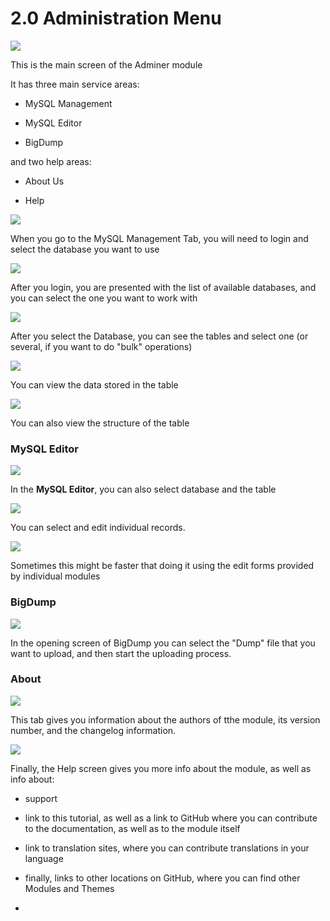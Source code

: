 # 2.0 Administration Menu

![](/en/assets/image001.png)

This is the main screen of the Adminer module

It has three main service areas:

* MySQL Management

* MySQL Editor
* BigDump

and two help areas:

* About Us

* Help


![](/en/assets/image002.png)

When you go to the MySQL Management Tab, you will need to login and select the database you want to use

![](/en/assets/image003.png)

After you login, you are presented with the list of available databases, and you can select the one you want to work with

![](/en/assets/img000051.png)

After you select the Database, you can see the tables and select one \(or several, if you want to do "bulk" operations\)

![](/en/assets/img000052.png)

You can view the data stored in the table

![](/en/assets/img000053.png)

You can also view the structure of the table

### **MySQL Editor**

![](/en/assets/img000054.png)

In the **MySQL Editor**, you can also select database and the table

![](/en/assets/img000055.png)

You can select and edit individual records. 

![](/en/assets/img000056.png)

Sometimes this might be faster that doing it using the edit forms provided by individual modules

### **BigDump**

![](/en/assets/img000057.png)

In the opening screen of BigDump you can select the "Dump" file that you want to upload, and then start the uploading process.



### **About**

![](/en/assets/img000058.png)

This tab gives you information about the authors of tthe module, its version number, and the changelog information.

![](/en/assets/help.png)

Finally, the Help screen gives you more info about the module, as well as info about:

* support

* link to this tutorial, as well as a link to GitHub where you can contribute to the documentation, as well as to the module itself
* link to translation sites, where you can contribute translations in your language
* finally, links to other locations on GitHub, where you can find other Modules and Themes
* 

